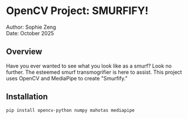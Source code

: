 # OpenCV Project: SMURFIFY!
Author: Sophie Zeng  
Date: October 2025

## Overview
Have you ever wanted to see what you look like as a smurf? Look no further. The esteemed smurf transmogrifier is here to assist. This project uses OpenCV and MediaPipe to create "Smurfify."

## Installation
```pip install opencv-python numpy mahotas mediapipe```
